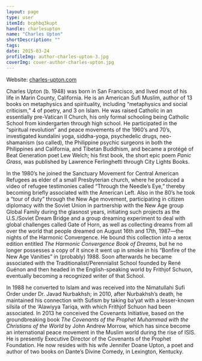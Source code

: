 ```yaml
---
layout: page
type: user
itemId: bcphbq3kupt
handle: charlesupton
name: "Charles Upton"
shortDescription: ""
tags:
date: 2015-03-24
profileImg: author-charles-upton-3.jpg
coverImg: cover-author-charles-upton.jpg
---
```


Website: [charles-upton.com](https://charles-upton.com/)

Charles Upton (b. 1948) was born in San Francisco, and lived most of his life in Marin County, California. He is an American Sufi Muslim, author of 13 books on metaphysics and spirituality, including “metaphysics and social criticism,” 4 of poetry, and 3 on Islam. He was raised Catholic in an essentially pre-Vatican II Church, his only formal schooling being Catholic School from kindergarten through high school. He participated in the “spiritual revolution” and peace movements of the 1960’s and 70’s, investigated kundalini yoga, siddha-yoga, psychedelic drugs, neo-shamanism (so called), the Philippine psychic surgeons in both the Philippines and California, and Tibetan Buddhism, and became a protégé of Beat Generation poet Lew Welch; his first book, the short epic poem _Panic Grass_, was published by Lawrence Ferlinghetti through City Lights Books.

In the 1980’s he joined the Sanctuary Movement for Central American Refugees as elder of a small Presbyterian church, where he produced a video of refugee testimonies called “Through the Needle’s Eye,” thereby becoming briefly associated with the American Left. Also in the 80’s he took a “tour of duty” through the New Age movement, participating in citizen diplomacy with the Soviet Union in partnership with the New Age group Global Family during the glasnost years, initiating such projects as the U.S./Soviet Dream Bridge and a group dreaming experiment to deal with global challenges called Gate of Horn, as well as collecting dreams from all over the world that people dreamed on August 16th and 17th, 1987—the nights of the Harmonic Convergence. He bound this collection into a xerox edition entitled _The Harmonic Convergence Book of Dreams_, but he no longer possesses a copy of it since it went up in smoke in his “Bonfire of the New Age Vanities” in (probably) 1988. Soon afterwards he became associated with the Traditionalist/Perennialist School founded by René Guénon and then headed in the English-speaking world by Frithjof Schuon, eventually becoming a recognized writer of that School.

In 1988 he converted to Islam and was received into the Nimatullahi Sufi Order under Dr. Javad Nurbakhsh; in 2010, after Nurbakhsh’s death, he maintained his connection with Sufism by taking ba’yat with a lesser-known silsila of the ‘Alawiyya Tariqa, with which Frithjof Schuon had been associated. In 2013 he conceived the Covenants Initiative, based on the groundbreaking book _The Covenants of the Prophet Muhammad with the Christians of the World_ by John Andrew Morrow, which has since become an international peace movement in the Muslim world during the rise of ISIS. He is presently Executive Director of the Covenants of the Prophet Foundation. He now resides with his wife Jennifer Doane Upton, a poet and author of two books on Dante’s Divine Comedy, in Lexington, Kentucky.
